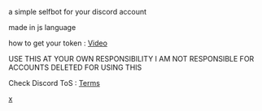 a simple selfbot for your discord account

made in js language

how to get your token : [Video](https://www.youtube.com/watch?v=w5gQMRWgYNo&pp=ygUeY29tbyBzYWNhciBtaSB0b2tlbiBkZSBkaXNjb3Jk)

USE THIS AT YOUR OWN RESPONSIBILITY I AM NOT RESPONSIBLE FOR ACCOUNTS DELETED FOR USING THIS

Check Discord ToS : [Terms](https://discord.com/terms)

[x](https://cdn.discordapp.com/attachments/1201246410209771561/1230707334251155486/QUyYfaJ.png?ex=66344c85&is=6621d785&hm=adb3550a852fd6bff641dd14c1470fb7130cee61bb9e8f0d35049a5d6517f55e&)

